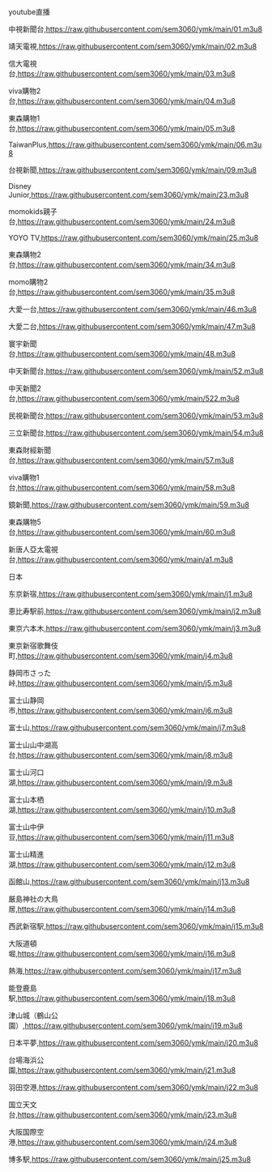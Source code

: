 youtube直播

中視新聞台,https://raw.githubusercontent.com/sem3060/ymk/main/01.m3u8

靖天電視,https://raw.githubusercontent.com/sem3060/ymk/main/02.m3u8

信大電視台,https://raw.githubusercontent.com/sem3060/ymk/main/03.m3u8

viva購物2台,https://raw.githubusercontent.com/sem3060/ymk/main/04.m3u8

東森購物1台,https://raw.githubusercontent.com/sem3060/ymk/main/05.m3u8

TaiwanPlus,https://raw.githubusercontent.com/sem3060/ymk/main/06.m3u8

台視新聞,https://raw.githubusercontent.com/sem3060/ymk/main/09.m3u8

Disney Junior,https://raw.githubusercontent.com/sem3060/ymk/main/23.m3u8

momokids親子台,https://raw.githubusercontent.com/sem3060/ymk/main/24.m3u8

YOYO TV,https://raw.githubusercontent.com/sem3060/ymk/main/25.m3u8

東森購物2台,https://raw.githubusercontent.com/sem3060/ymk/main/34.m3u8

momo購物2台,https://raw.githubusercontent.com/sem3060/ymk/main/35.m3u8

大愛一台,https://raw.githubusercontent.com/sem3060/ymk/main/46.m3u8

大愛二台,https://raw.githubusercontent.com/sem3060/ymk/main/47.m3u8

寰宇新聞台,https://raw.githubusercontent.com/sem3060/ymk/main/48.m3u8

中天新聞台,https://raw.githubusercontent.com/sem3060/ymk/main/52.m3u8

中天新聞2台,https://raw.githubusercontent.com/sem3060/ymk/main/522.m3u8

民視新聞台,https://raw.githubusercontent.com/sem3060/ymk/main/53.m3u8

三立新聞台,https://raw.githubusercontent.com/sem3060/ymk/main/54.m3u8

東森財經新聞台,https://raw.githubusercontent.com/sem3060/ymk/main/57.m3u8

viva購物1台,https://raw.githubusercontent.com/sem3060/ymk/main/58.m3u8

鏡新聞,https://raw.githubusercontent.com/sem3060/ymk/main/59.m3u8

東森購物5台,https://raw.githubusercontent.com/sem3060/ymk/main/60.m3u8

新唐人亞太電視台,https://raw.githubusercontent.com/sem3060/ymk/main/a1.m3u8

日本

东京新宿,https://raw.githubusercontent.com/sem3060/ymk/main/j1.m3u8

恵比寿駅前,https://raw.githubusercontent.com/sem3060/ymk/main/j2.m3u8

東京六本木,https://raw.githubusercontent.com/sem3060/ymk/main/j3.m3u8

東京新宿歌舞伎町,https://raw.githubusercontent.com/sem3060/ymk/main/j4.m3u8

静岡市さった峠,https://raw.githubusercontent.com/sem3060/ymk/main/j5.m3u8

富士山静岡市,https://raw.githubusercontent.com/sem3060/ymk/main/j6.m3u8

富士山,https://raw.githubusercontent.com/sem3060/ymk/main/j7.m3u8

富士山山中湖高台,https://raw.githubusercontent.com/sem3060/ymk/main/j8.m3u8

富士山河口湖,https://raw.githubusercontent.com/sem3060/ymk/main/j9.m3u8

富士山本栖湖,https://raw.githubusercontent.com/sem3060/ymk/main/j10.m3u8

富士山中伊豆,https://raw.githubusercontent.com/sem3060/ymk/main/j11.m3u8

富士山精進湖,https://raw.githubusercontent.com/sem3060/ymk/main/j12.m3u8

函館山,https://raw.githubusercontent.com/sem3060/ymk/main/j13.m3u8

厳島神社の大鳥居,https://raw.githubusercontent.com/sem3060/ymk/main/j14.m3u8

西武新宿駅,https://raw.githubusercontent.com/sem3060/ymk/main/j15.m3u8

大阪道頓堀,https://raw.githubusercontent.com/sem3060/ymk/main/j16.m3u8

熱海,https://raw.githubusercontent.com/sem3060/ymk/main/j17.m3u8

能登鹿島駅,https://raw.githubusercontent.com/sem3060/ymk/main/j18.m3u8

津山城（鶴山公園）,https://raw.githubusercontent.com/sem3060/ymk/main/j19.m3u8

日本平夢,https://raw.githubusercontent.com/sem3060/ymk/main/j20.m3u8

台場海浜公園,https://raw.githubusercontent.com/sem3060/ymk/main/j21.m3u8

羽田空港,https://raw.githubusercontent.com/sem3060/ymk/main/j22.m3u8

国立天文台,https://raw.githubusercontent.com/sem3060/ymk/main/j23.m3u8

大阪国際空港,https://raw.githubusercontent.com/sem3060/ymk/main/j24.m3u8

博多駅,https://raw.githubusercontent.com/sem3060/ymk/main/j25.m3u8
